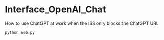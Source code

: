 # Interface_OpenAI_Chat

How to use ChatGPT at work when the ISS only blocks the ChatGPT URL

```
python web.py 
```

